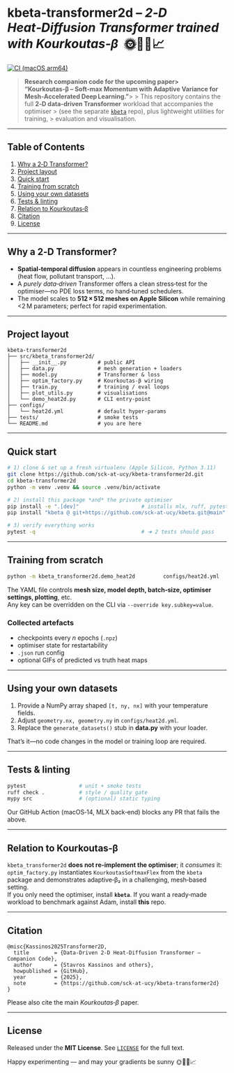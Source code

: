 # kbeta‑transformer2d – *2‑D Heat‑Diffusion Transformer trained with Kourkoutas‑β*  🌞🦎🚀📈

[![CI (macOS arm64)](https://github.com/sck-at-ucy/kbeta-transformer2d/actions/workflows/ci.yml/badge.svg)](https://github.com/sck-at-ucy/kbeta-transformer2d/actions/workflows/ci.yml)

> **Research companion code for the upcoming paper> “Kourkoutas‑β – Soft‑max Momentum with Adaptive Variance for Mesh‑Accelerated Deep Learning.”**> > This repository contains the full **2‑D data‑driven Transformer** workload that accompanies the optimiser > (see the separate [`kbeta`](https://github.com/sck-at-ucy/kbeta) repo), plus lightweight utilities for training, > evaluation and visualisation.

---

## Table of Contents
1. [Why a 2‑D Transformer?](#why-a-2d-transformer)
2. [Project layout](#project-layout)
3. [Quick start](#quick-start)
4. [Training from scratch](#training-from-scratch)
5. [Using your own datasets](#using-your-own-datasets)
6. [Tests & linting](#tests--linting)
7. [Relation to Kourkoutas‑β](#relation-to-kourkoutas-β)
8. [Citation](#citation)
9. [License](#license)

---

## Why a 2‑D Transformer?

* **Spatial‑temporal diffusion** appears in countless engineering problems (heat flow, pollutant transport, …).  
* A *purely data‑driven* Transformer offers a clean stress‑test for the optimiser—no PDE loss terms, no hand‑tuned schedulers.  
* The model scales to **512 × 512 meshes on Apple Silicon** while remaining <2 M parameters; perfect for rapid experimentation.

---

## Project layout

```
kbeta-transformer2d
├── src/kbeta_transformer2d/
│   ├── __init__.py          # public API
│   ├── data.py              # mesh generation + loaders
│   ├── model.py             # Transformer & loss
│   ├── optim_factory.py     # Kourkoutas‑β wiring
│   ├── train.py             # training / eval loops
│   ├── plot_utils.py        # visualisations
│   └── demo_heat2d.py       # CLI entry‑point
├── configs/
│   └── heat2d.yml           # default hyper‑params
├── tests/                   # smoke tests
└── README.md                # you are here
```

---

## Quick start

```bash
# 1) clone & set up a fresh virtualenv (Apple Silicon, Python 3.11)
git clone https://github.com/sck-at-ucy/kbeta-transformer2d.git
cd kbeta-transformer2d
python -m venv .venv && source .venv/bin/activate

# 2) install this package *and* the private optimiser
pip install -e ".[dev]"                    # installs mlx, ruff, pytest, …
pip install "kbeta @ git+https://github.com/sck-at-ucy/kbeta.git@main"

# 3) verify everything works
pytest -q                                  # ➜ 2 tests should pass
```

---

## Training from scratch

```bash
python -m kbeta_transformer2d.demo_heat2d         configs/heat2d.yml                         --override model_params.epochs=30
```

The YAML file controls **mesh size, model depth, batch‑size, optimiser settings, plotting**, etc.  
Any key can be overridden on the CLI via `--override key.subkey=value`.

### Collected artefacts

* checkpoints every *n* epochs (`.npz`)
* optimiser state for restartability
* `.json` run config
* optional GIFs of predicted vs truth heat maps

---

## Using your own datasets

1. Provide a NumPy array shaped `[t, ny, nx]` with your temperature fields.  
2. Adjust `geometry.nx, geometry.ny` in `configs/heat2d.yml`.  
3. Replace the `generate_datasets()` stub in **data.py** with your loader.

That’s it—no code changes in the model or training loop are required.

---

## Tests & linting

```bash
pytest                 # unit + smoke tests
ruff check .           # style / quality gate
mypy src               # (optional) static typing
```

Our GitHub Action (macOS‑14, MLX back‑end) blocks any PR that fails the above.

---

## Relation to Kourkoutas‑β

`kbeta_transformer2d` **does not re‑implement the optimiser**; it *consumes* it:  
`optim_factory.py` instantiates `KourkoutasSoftmaxFlex` from the `kbeta` package and demonstrates adaptive‑β₂ in a challenging, mesh‑based setting.  
If you only need the optimiser, install **`kbeta`**.  If you want a ready‑made workload to benchmark against Adam, install **this** repo.

---

## Citation

```
@misc{Kassinos2025Transformer2D,
  title        = {Data‑Driven 2‑D Heat‑Diffusion Transformer – Companion Code},
  author       = {Stavros Kassinos and others},
  howpublished = {GitHub},
  year         = {2025},
  note         = {https://github.com/sck-at-ucy/kbeta-transformer2d}
}
```

Please also cite the main *Kourkoutas‑β* paper.

---

## License

Released under the **MIT License**.  See [`LICENSE`](LICENSE) for the full text.

Happy experimenting — and may your gradients be sunny 🌞🦎🚀📈

